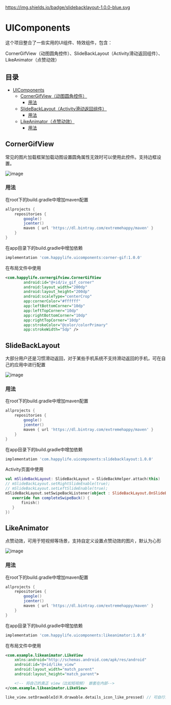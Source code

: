 https://img.shields.io/badge/slidebacklayout-1.0.0-blue.svg

# UIComponents

这个项目整合了一些实用的UI组件、特效组件，包含：

CornerGifView（动图圆角控件）、SlideBackLayout（Activity滑动返回组件）、LikeAnimator（点赞动效）

## 目录
- [UIComponents](#uicomponents)
  * [CornerGifView（动图圆角控件）](#cornergifview)
    + [用法](#--)
  * [SlideBackLayout（Activity滑动返回组件）](#slidebacklayout)
    + [用法](#---1)
  * [LikeAnimator（点赞动效）](#likeanimator)
    + [用法](#---1)


## CornerGifView

常见的图片加载框架加载动图设置圆角属性无效时可以使用此控件。支持边框设置。

![image](https://github.com/extremehappylife/UIComponents/raw/master/app/src/main/res/drawable/gifhome_320x685_4s.gif)

### 用法
在root下的build.gradle中增加maven配置
```groovy
allprojects {
    repositories {
        google()
        jcenter()
        maven { url 'https://dl.bintray.com/extremehappy/maven' }
    }
}
```
在app目录下的build.gradle中增加依赖
```groovy
implementation 'com.happylife.uicomponents:corner-gif:1.0.0'
```
在布局文件中使用
```xml
<com.happylife.cornergifview.CornerGifView
        android:id="@+id/iv_gif_corner"
        android:layout_width="200dp"
        android:layout_height="200dp"
        android:scaleType="centerCrop"
        app:cornerColor="#ffffff"
        app:leftBottomCorner="10dp"
        app:leftTopCorner="10dp"
        app:rightBottomCorner="10dp"
        app:rightTopCorner="10dp"
        app:strokeColor="@color/colorPrimary"
        app:strokeWidth="5dp" />
```

## SlideBackLayout

大部分用户还是习惯滑动返回，对于某些手机系统不支持滑动返回的手机，可在自己的应用中进行配置

![image](https://github.com/extremehappylife/UIComponents/blob/master/app/src/main/res/drawable/gifhome_320x693_5s.gif)

### 用法
在root下的build.gradle中增加maven配置
```groovy
allprojects {
    repositories {
        google()
        jcenter()
        maven { url 'https://dl.bintray.com/extremehappy/maven' }
    }
}
```
在app目录下的build.gradle中增加依赖
```groovy
implementation 'com.happylife.uicomponents:slidebacklayout:1.0.0'
```
Activity页面中使用
```kotlin
val mSlideBackLayout: SlideBackLayout = SlideBackHelper.attach(this)
// mSlideBackLayout.setRightSlideEnable(true);
// mSlideBackLayout.setLeftSlideEnable(true);
mSlideBackLayout.setSwipeBackListener(object : SlideBackLayout.OnSlideBackListener {
   override fun completeSwipeBack() {
       finish()
   }
})
```

## LikeAnimator

点赞动效，可用于短视频等场景，支持自定义设置点赞动效的图片，默认为心形

![image](https://github.com/extremehappylife/UIComponents/blob/master/app/src/main/res/drawable/gifhome_320x693_like_animator.gif)

### 用法
在root下的build.gradle中增加maven配置
```groovy
allprojects {
    repositories {
        google()
        jcenter()
        maven { url 'https://dl.bintray.com/extremehappy/maven' }
    }
}
```
在app目录下的build.gradle中增加依赖
```groovy
implementation 'com.happylife.uicomponents:likeanimator:1.0.0'
```
在布局文件中使用
```xml
<com.example.likeanimator.LikeView
    xmlns:android="http://schemas.android.com/apk/res/android"
    android:id="@+id/like_view"
    android:layout_width="match_parent"
    android:layout_height="match_parent">

    <!-- 将自己的真正 view（比如短视频） 嵌套在内部-->
</com.example.likeanimator.LikeView>
```

```kotlin
like_view.setDrawableId(R.drawable.details_icon_like_pressed) // 可自行设置所需的动效图片，默认为心形
```

